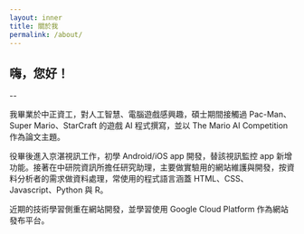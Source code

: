 ```yaml
---
layout: inner
title: 關於我
permalink: /about/
---
```


## 嗨，您好！
--

我畢業於中正資工，對人工智慧、電腦遊戲感興趣，碩士期間接觸過 Pac-Man、Super Mario、StarCraft 的遊戲 AI 程式撰寫，並以 The Mario AI Competition 作為論文主題。

役畢後進入京湛視訊工作，初學 Android/iOS app 開發，替該視訊監控 app 新增功能。接著在中研院資訊所擔任研究助理，主要做實驗用的網站維護與開發，按資料分析者的需求做資料處理，常使用的程式語言涵蓋 HTML、CSS、Javascript、Python 與 R。

近期的技術學習側重在網站開發，並學習使用 Google Cloud Platform 作為網站發布平台。